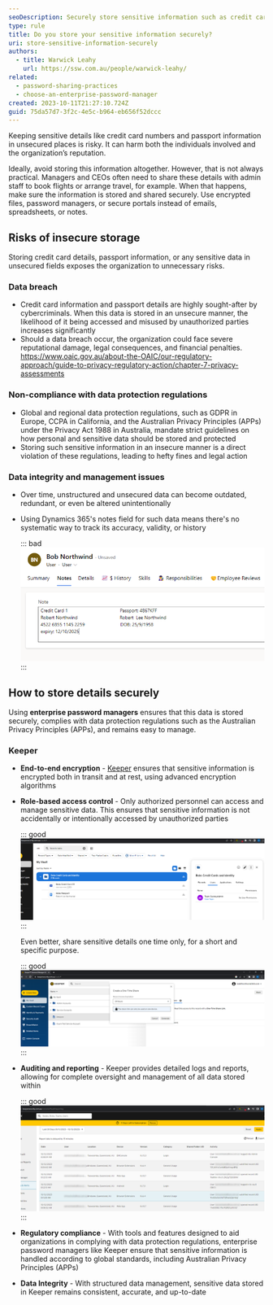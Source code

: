 ```yaml
---
seoDescription: Securely store sensitive information such as credit card details and passport data with an enterprise password manager like Keeper to protect against data breaches, non-compliance, and management issues.
type: rule
title: Do you store your sensitive information securely?
uri: store-sensitive-information-securely
authors:
  - title: Warwick Leahy
    url: https://ssw.com.au/people/warwick-leahy/
related:
  - password-sharing-practices
  - choose-an-enterprise-password-manager
created: 2023-10-11T21:27:10.724Z
guid: 75da57d7-3f2c-4e5c-b964-eb656f52dccc
---
```


Keeping sensitive details like credit card numbers and passport information in unsecured places is risky. It can harm both the individuals involved and the organization’s reputation.

Ideally, avoid storing this information altogether. However, that is not always practical. Managers and CEOs often need to share these details with admin staff to book flights or arrange travel, for example. When that happens, make sure the information is stored and shared securely. Use encrypted files, password managers, or secure portals instead of emails, spreadsheets, or notes.

<!--endintro-->

## Risks of insecure storage

Storing credit card details, passport information, or any sensitive data in unsecured fields exposes the organization to unnecessary risks. 

### Data breach

- Credit card information and passport details are highly sought-after by cybercriminals. When this data is stored in an unsecure manner, the likelihood of it being accessed and misused by unauthorized parties increases significantly
- Should a data breach occur, the organization could face severe reputational damage, legal consequences, and financial penalties. https://www.oaic.gov.au/about-the-OAIC/our-regulatory-approach/guide-to-privacy-regulatory-action/chapter-7-privacy-assessments

### Non-compliance with data protection regulations

- Global and regional data protection regulations, such as GDPR in Europe, CCPA in California, and the Australian Privacy Principles (APPs) under the Privacy Act 1988 in Australia, mandate strict guidelines on how personal and sensitive data should be stored and protected
- Storing such sensitive information in an insecure manner is a direct violation of these regulations, leading to hefty fines and legal action

### Data integrity and management issues

- Over time, unstructured and unsecured data can become outdated, redundant, or even be altered unintentionally
- Using Dynamics 365's notes field for such data means there's no systematic way to track its accuracy, validity, or history

  ::: bad
  ![Figure: Bad example - Storing sensitive data in Dynamics 365's  | Notes is insecure](bad-example-crm-notesfield.png)
  :::

## How to store details securely

Using **enterprise password managers** ensures that this data is stored securely, complies with data protection regulations such as the Australian Privacy Principles (APPs), and remains easy to manage.

### Keeper

- **End-to-end encryption** - [Keeper](https://www.keepersecurity.com) ensures that sensitive information is encrypted both in transit and at rest, using advanced encryption algorithms

- **Role-based access control** - Only authorized personnel can access and manage sensitive data. This ensures that sensitive information is not accidentally or intentionally accessed by unauthorized parties

   ::: good
   ![Figure: Good example - Role based access to sensitive data](keeper-goodexample-sharing.png)
   :::
  
   Even better, share sensitive details one time only, for a short and specific purpose.
  
   ::: good
   ![Figure: Good example - One-Time Share sensitive data for an hour](keeper-onetime-sharing.png)
   :::

- **Auditing and reporting** - Keeper provides detailed logs and reports, allowing for complete oversight and management of all data stored within

   ::: good
   ![Figure: Good example - Keeper allows full auditing of all access](keeper-good-example-auditreport.png)
   :::

- **Regulatory compliance** - With tools and features designed to aid organizations in complying with data protection regulations, enterprise password managers like Keeper ensure that sensitive information is handled according to global standards, including Australian Privacy Principles (APPs)
  
- **Data Integrity** - With structured data management, sensitive data stored in Keeper remains consistent, accurate, and up-to-date
